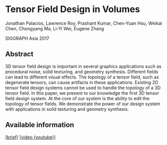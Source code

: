 # Tensor Field Design in Volumes #

Jonathan Palacios,  Lawrence Roy,  Prashant Kumar,  Chen-Yuan Hsu,  Weikai Chen,  Chongyang Ma,  Li-Yi Wei,  Eugene Zhang

SIGGRAPH Asia 2017

## Abstract ##

3D tensor field design is important in several graphics applications such as procedural noise, solid texturing, and geometry synthesis.
Different fields can lead to different visual effects. 
The topology of a tensor field, such as degenerate tensors, can cause artifacts in these applications.
Existing 2D tensor field design systems cannot be used to handle the topology of a 3D tensor field.
In this paper, we present to our knowledge the first 3D tensor field design system.
At the core of our system is the ability to edit the topology of tensor fields.
We demonstrate the power of our design system with applications in solid texturing and geometry synthesis.

## Available information ##

<!--
[[paper](https://doi.org/10.1145/3130800.3130844)]
-->
[[brief](http://www.liyiwei.org/papers/texture-siga16/tfdv_siga16.pdf)]
[[video (youtube)](https://youtu.be/n_SkJSiJLf4)]
